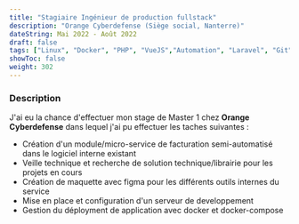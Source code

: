 ```yaml
---
title: "Stagiaire Ingénieur de production fullstack"
description: "Orange Cyberdefense (Siège social, Nanterre)"
dateString: Mai 2022 - Août 2022
draft: false
tags: ["Linux", "Docker", "PHP", "VueJS","Automation", "Laravel", "Git"]
showToc: false
weight: 302
--- 
```


### Description
J'ai eu la chance d'effectuer mon stage de Master 1 chez **Orange Cyberdefense** dans lequel j'ai pu effectuer les taches suivantes : 

- Création d'un module/micro-service de facturation semi-automatisé dans le logiciel interne existant
- Veille technique et recherche de solution technique/librairie pour les projets en cours
- Création de maquette avec figma pour les différents outils internes du service  
- Mise en place et configuration d'un serveur de developpement 
- Gestion du déployment de application avec docker et docker-compose

